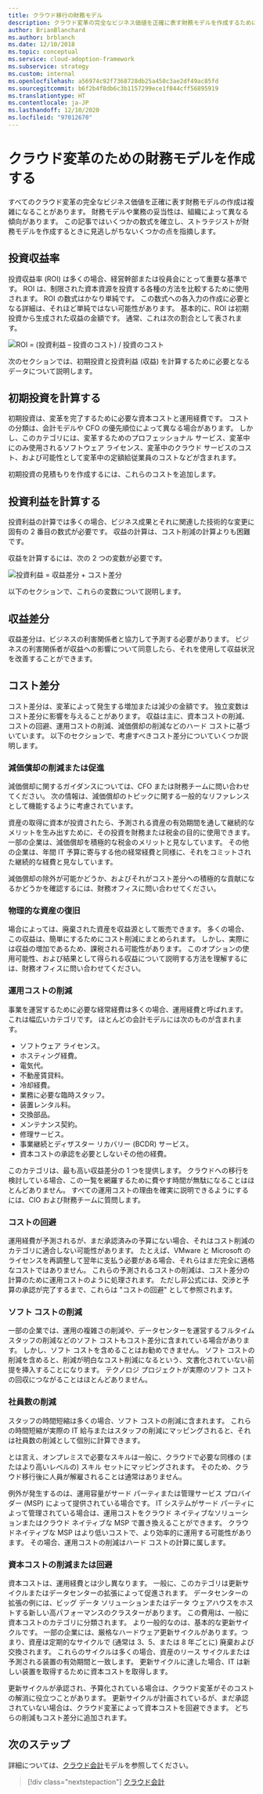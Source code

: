 ```yaml
---
title: クラウド移行の財務モデル
description: クラウド変革の完全なビジネス価値を正確に表す財務モデルを作成するために何が必要かを学習します。
author: BrianBlanchard
ms.author: brblanch
ms.date: 12/10/2018
ms.topic: conceptual
ms.service: cloud-adoption-framework
ms.subservice: strategy
ms.custom: internal
ms.openlocfilehash: a56974c92f7368728db25a450c3ae2df49ac85fd
ms.sourcegitcommit: b6f2b4f8db6c3b1157299ece1f044cff56895919
ms.translationtype: HT
ms.contentlocale: ja-JP
ms.lasthandoff: 12/10/2020
ms.locfileid: "97012670"
---
```

# <a name="create-a-financial-model-for-cloud-transformation"></a>クラウド変革のための財務モデルを作成する

すべてのクラウド変革の完全なビジネス価値を正確に表す財務モデルの作成は複雑になることがあります。 財務モデルや業務の妥当性は、組織によって異なる傾向があります。 この記事ではいくつかの数式を確立し、ストラテジストが財務モデルを作成するときに見逃しがちないくつかの点を指摘します。

## <a name="return-on-investment"></a>投資収益率

投資収益率 (ROI) は多くの場合、経営幹部または役員会にとって重要な基準です。 ROI は、制限された資本資源を投資する各種の方法を比較するために使用されます。 ROI の数式はかなり単純です。 この数式への各入力の作成に必要となる詳細は、それほど単純ではない可能性があります。 基本的に、ROI は初期投資から生成された収益の金額です。 通常、これは次の割合として表されます。

![ROI = (投資利益 – 投資のコスト) / 投資のコスト](../_images/strategy/formula-roi.png)

次のセクションでは、初期投資と投資利益 (収益) を計算するために必要となるデータについて説明します。

## <a name="calculate-initial-investment"></a>初期投資を計算する

初期投資は、変革を完了するために必要な資本コストと運用経費です。 コストの分類は、会計モデルや CFO の優先順位によって異なる場合があります。 しかし、このカテゴリには、変革するためのプロフェッショナル サービス、変革中にのみ使用されるソフトウェア ライセンス、変革中のクラウド サービスのコスト、および可能性として変革中の定額給従業員のコストなどが含まれます。

初期投資の見積もりを作成するには、これらのコストを追加します。

## <a name="calculate-the-gain-from-investment"></a>投資利益を計算する

投資利益の計算では多くの場合、ビジネス成果とそれに関連した技術的な変更に固有の 2 番目の数式が必要です。 収益の計算は、コスト削減の計算よりも困難です。

収益を計算するには、次の 2 つの変数が必要です。

![投資利益 = 収益差分 + コスト差分](../_images/strategy/formula-gain-from-investment.png)

以下のセクションで、これらの変数について説明します。

## <a name="revenue-deltas"></a>収益差分

収益差分は、ビジネスの利害関係者と協力して予測する必要があります。 ビジネスの利害関係者が収益への影響について同意したら、それを使用して収益状況を改善することができます。

## <a name="cost-deltas"></a>コスト差分

コスト差分は、変革によって発生する増加または減少の金額です。 独立変数はコスト差分に影響を与えることがあります。 収益は主に、資本コストの削減、コストの回避、運用コストの削減、減価償却の削減などのハード コストに基づいています。 以下のセクションで、考慮すべきコスト差分についていくつか説明します。

### <a name="depreciation-reduction-or-acceleration"></a>減価償却の削減または促進

減価償却に関するガイダンスについては、CFO または財務チームに問い合わせてください。 次の情報は、減価償却のトピックに関する一般的なリファレンスとして機能するように考慮されています。

資産の取得に資本が投資されたら、予測される資産の有効期間を通して継続的なメリットを生み出すために、その投資を財務または税金の目的に使用できます。 一部の企業は、減価償却を積極的な税金のメリットと見なしています。 その他の企業は、年間 IT 予算に寄与する他の経常経費と同様に、それをコミットされた継続的な経費と見なしています。

減価償却の除外が可能かどうか、およびそれがコスト差分への積極的な貢献になるかどうかを確認するには、財務オフィスに問い合わせてください。

### <a name="physical-asset-recovery"></a>物理的な資産の復旧

場合によっては、廃棄された資産を収益源として販売できます。 多くの場合、この収益は、簡単にするためにコスト削減にまとめられます。 しかし、実際には収益の増加であるため、課税される可能性があります。 このオプションの使用可能性、および結果として得られる収益について説明する方法を理解するには、財務オフィスに問い合わせてください。

### <a name="operational-cost-reductions"></a>運用コストの削減

事業を運営するために必要な経常経費は多くの場合、運用経費と呼ばれます。 これは幅広いカテゴリです。 ほとんどの会計モデルには次のものが含まれます。

- ソフトウェア ライセンス。
- ホスティング経費。
- 電気代。
- 不動産賃貸料。
- 冷却経費。
- 業務に必要な臨時スタッフ。
- 装置レンタル料。
- 交換部品。
- メンテナンス契約。
- 修理サービス。
- 事業継続とディザスター リカバリー (BCDR) サービス。
- 資本コストの承認を必要としないその他の経費。

このカテゴリは、最も高い収益差分の 1 つを提供します。 クラウドへの移行を検討している場合、この一覧を網羅するために費やす時間が無駄になることはほとんどありません。 すべての運用コストの理由を確実に説明できるようにするには、CIO および財務チームに質問します。

### <a name="cost-avoidance"></a>コストの回避

運用経費が予測されるが、まだ承認済みの予算にない場合、それはコスト削減のカテゴリに適合しない可能性があります。 たとえば、VMware と Microsoft のライセンスを再調整して翌年に支払う必要がある場合、それらはまだ完全に適格なコストではありません。 これらの予測されるコストの削減は、コスト差分の計算のために運用コストのように処理されます。 ただし非公式には、交渉と予算の承認が完了するまで、これらは "コストの回避" として参照されます。

### <a name="soft-cost-reductions"></a>ソフト コストの削減

一部の企業では、運用の複雑さの削減や、データセンターを運営するフルタイム スタッフの削減などのソフト コストもコスト差分に含まれている場合があります。 しかし、ソフト コストを含めることはお勧めできません。 ソフト コストの削減を含めると、削減が明白なコスト削減になるという、文書化されていない前提を挿入することになります。 テクノロジ プロジェクトが実際のソフト コストの回収につながることはほとんどありません。

### <a name="headcount-reductions"></a>社員数の削減

スタッフの時間短縮は多くの場合、ソフト コストの削減に含まれます。 これらの時間短縮が実際の IT 給与またはスタッフの削減にマッピングされると、それは社員数の削減として個別に計算できます。

とは言え、オンプレミスで必要なスキルは一般に、クラウドで必要な同様の (またはより高いレベルの) スキル セットにマッピングされます。 そのため、クラウド移行後に人員が解雇されることは通常はありません。

例外が発生するのは、運用容量がサード パーティまたは管理サービス プロバイダー (MSP) によって提供されている場合です。 IT システムがサード パーティによって管理されている場合は、運用コストをクラウド ネイティブなソリューションまたはクラウド ネイティブな MSP で置き換えることができます。 クラウドネイティブな MSP はより低いコストで、より効率的に運用する可能性があります。 その場合、運用コストの削減はハード コストの計算に属します。

### <a name="capital-expense-reductions-or-avoidance"></a>資本コストの削減または回避

資本コストは、運用経費とは少し異なります。 一般に、このカテゴリは更新サイクルまたはデータセンターの拡張によって促進されます。 データセンターの拡張の例には、ビッグ データ ソリューションまたはデータ ウェアハウスをホストする新しい高パフォーマンスのクラスターがあります。 この費用は、一般に資本コストのカテゴリに分類されます。 より一般的なのは、基本的な更新サイクルです。 一部の企業には、厳格なハードウェア更新サイクルがあります。つまり、資産は定期的なサイクルで (通常は 3、5、または 8 年ごとに) 廃棄および交換されます。 これらのサイクルは多くの場合、資産のリース サイクルまたは予測される装置の有効期間と一致します。 更新サイクルに達した場合、IT は新しい装置を取得するために資本コストを取得します。

更新サイクルが承認され、予算化されている場合は、クラウド変革がそのコストの解消に役立つことがあります。 更新サイクルが計画されているが、まだ承認されていない場合は、クラウド変革によって資本コストを回避できます。 どちらの削減もコスト差分に追加されます。

## <a name="next-steps"></a>次のステップ

詳細については、[クラウド会計](./cloud-accounting.md)モデルを参照してください。

> [!div class="nextstepaction"]
> [クラウド会計](./cloud-accounting.md)

